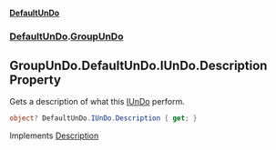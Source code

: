 #### [DefaultUnDo](DefaultUnDo.md 'DefaultUnDo')
### [DefaultUnDo](DefaultUnDo.md#DefaultUnDo 'DefaultUnDo').[GroupUnDo](GroupUnDo.md 'DefaultUnDo.GroupUnDo')

## GroupUnDo.DefaultUnDo.IUnDo.Description Property

Gets a description of what this [IUnDo](IUnDo.md 'DefaultUnDo.IUnDo') perform.

```csharp
object? DefaultUnDo.IUnDo.Description { get; }
```

Implements [Description](IUnDo.Description.md 'DefaultUnDo.IUnDo.Description')